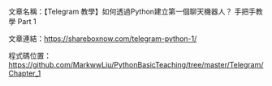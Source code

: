 #
文章名稱：【Telegram 教學】如何透過Python建立第一個聊天機器人？ 手把手教學 Part 1

文章連結：https://shareboxnow.com/telegram-python-1/

程式碼位置：https://github.com/MarkwwLiu/PythonBasicTeaching/tree/master/Telegram/Chapter_1
